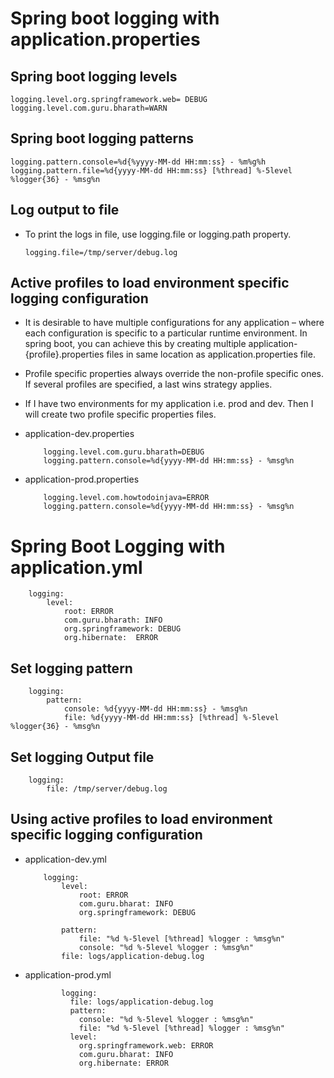 #	Spring boot logging with application.properties


##	Spring boot logging levels

	
	
	logging.level.org.springframework.web= DEBUG
	logging.level.com.guru.bharath=WARN
	
##	 Spring boot logging patterns

	logging.pattern.console=%d{%yyyy-MM-dd HH:mm:ss} - %m%g%h
	logging.pattern.file=%d{yyyy-MM-dd HH:mm:ss} [%thread] %-5level %logger{36} - %msg%n
	
	
##	 Log output to file

-	To print the logs in file, use logging.file or logging.path property.

		
		logging.file=/tmp/server/debug.log
		
##	Active profiles to load environment specific logging configuration

-	It is desirable to have multiple configurations for any application – where each configuration is specific to a particular runtime environment. In spring boot, you can achieve this by creating multiple application-{profile}.properties files in same location as application.properties file.
-	Profile specific properties always override the non-profile specific ones. If several profiles are specified, a last wins strategy applies.
-	If I have two environments for my application i.e. prod and dev. Then I will create two profile specific properties files.

-	application-dev.properties

			logging.level.com.guru.bharath=DEBUG
			logging.pattern.console=%d{yyyy-MM-dd HH:mm:ss} - %msg%n
			
-	application-prod.properties

			logging.level.com.howtodoinjava=ERROR
			logging.pattern.console=%d{yyyy-MM-dd HH:mm:ss} - %msg%n
			
			
#	Spring Boot Logging with application.yml


		logging:
			level:
				root: ERROR
				com.guru.bharath: INFO
				org.springframework: DEBUG
				org.hibernate:	ERROR
				
##	Set logging pattern

		logging:
			pattern:
				console: %d{yyyy-MM-dd HH:mm:ss} - %msg%n
				file: %d{yyyy-MM-dd HH:mm:ss} [%thread] %-5level %logger{36} - %msg%n
				
##	Set logging Output file

		logging:
			file: /tmp/server/debug.log
			
			
##	Using active profiles to load environment specific logging configuration


-	application-dev.yml

			logging:
				level:
					root: ERROR
					com.guru.bharat: INFO
					org.springframework: DEBUG
					
				pattern:
					file: "%d %-5level [%thread] %logger : %msg%n"
					console: "%d %-5level %logger : %msg%n"
				file: logs/application-debug.log

-	application-prod.yml

				logging:
				  file: logs/application-debug.log
				  pattern:
					console: "%d %-5level %logger : %msg%n"
					file: "%d %-5level [%thread] %logger : %msg%n"
				  level:
					org.springframework.web: ERROR
					com.guru.bharat: INFO
					org.hibernate: ERROR
				